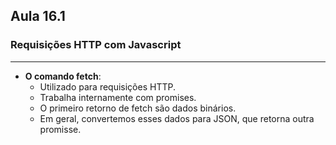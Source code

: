 ## Aula 16.1
### Requisições HTTP com Javascript
---
- **O comando fetch**:
	- Utilizado para requisições HTTP.
	- Trabalha internamente com promises.
	- O primeiro retorno de fetch são dados binários.
	- Em geral, convertemos esses dados para JSON, que retorna outra promisse.
